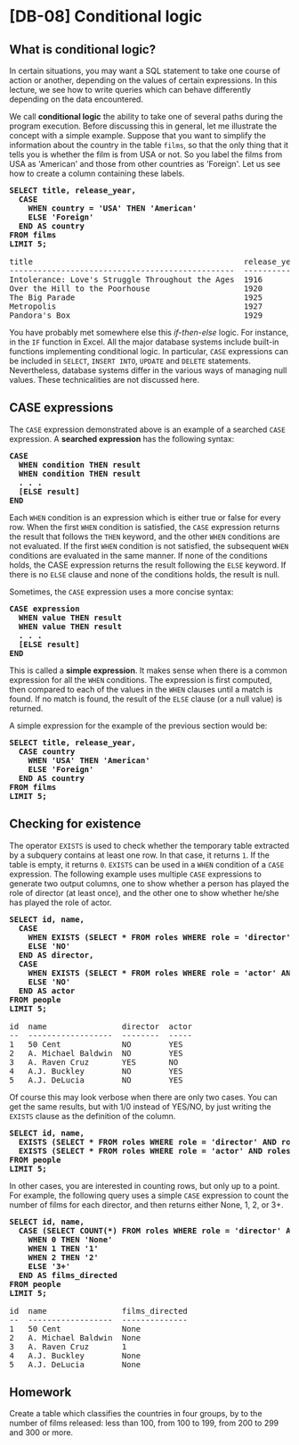 # [DB-08] Conditional logic

## What is conditional logic?

In certain situations, you may want a SQL statement to take one course of action or another, depending on the values of certain expressions. In this lecture, we see how to write queries which can behave differently depending on the data encountered.

We call **conditional logic** the ability to take one of several paths during the program execution. Before discussing this in general, let me illustrate the concept with a simple example. Suppose that you want to simplify the information about the country in the table `films`, so that the only thing that it tells you is whether the film is from USA or not. So you label the films from USA as 'American' and those from other countries as 'Foreign'. Let us see how to create a column containing these labels.

<pre>
<b>SELECT title, release_year,
  CASE
    WHEN country = 'USA' THEN 'American'
    ELSE 'Foreign'
  END AS country
FROM films
LIMIT 5;</b>

title                                             release_year  country 
------------------------------------------------  ------------  --------
Intolerance: Love's Struggle Throughout the Ages  1916          American
Over the Hill to the Poorhouse                    1920          American
The Big Parade                                    1925          American
Metropolis                                        1927          Foreign 
Pandora's Box                                     1929          Foreign 
</pre>

You have probably met somewhere else this *if-then-else* logic. For instance, in the `IF` function in Excel. All the major database systems include built-in functions implementing conditional logic. In particular, `CASE` expressions can be included in `SELECT`, `INSERT INTO`, `UPDATE` and `DELETE` statements. Nevertheless, database systems differ in the various ways of managing null values. These technicalities are not discussed here.

## CASE expressions

The `CASE` expression demonstrated above is an example of a searched `CASE` expression. A **searched expression** has the following syntax:

<pre>
<b>CASE
  WHEN condition THEN result
  WHEN condition THEN result
  . . .
  [ELSE result]
END</b>
</pre>

Each `WHEN` condition is an expression which is either true or false for every row. When the first `WHEN` condition is satisfied, the `CASE` expression returns the result that follows the `THEN` keyword, and the other `WHEN` conditions are not evaluated. If the first `WHEN` condition is not satisfied, the subsequent `WHEN` conditions are evaluated in the same manner. If none of the conditions holds, the CASE expression returns the result following the `ELSE` keyword. If there is no `ELSE` clause and none of the conditions holds, the result is null.

Sometimes, the `CASE` expression uses a more concise syntax:

<pre>
<b>CASE expression
  WHEN value THEN result
  WHEN value THEN result
  . . .
  [ELSE result]
END</b>
</pre>

This is called a **simple expression**. It makes sense when there is a common expression for all the `WHEN` conditions. The expression is first computed, then compared to each of the values in the `WHEN` clauses until a match is found. If no match is found, the result of the `ELSE` clause (or a null value) is returned.

A simple expression for the example of the previous section would be:

<pre>
<b>SELECT title, release_year,
  CASE country
    WHEN 'USA' THEN 'American'
    ELSE 'Foreign'
  END AS country
FROM films
LIMIT 5;</b>
</pre>

## Checking for existence

The operator `EXISTS` is used to check whether the temporary table extracted by a subquery contains at least one row. In that case, it returns `1`. If the table is empty, it returns `0`. `EXISTS` can be used in a `WHEN` condition of a `CASE` expression. The following example uses multiple `CASE` expressions to generate two output columns, one to show whether a person has played the role of director (at least once), and the other one to show whether he/she has played the role of actor.

<pre>
<b>SELECT id, name,
  CASE
    WHEN EXISTS (SELECT * FROM roles WHERE role = 'director' AND roles.person_id = people.id) THEN 'YES'
    ELSE 'NO'
  END AS director,
  CASE
    WHEN EXISTS (SELECT * FROM roles WHERE role = 'actor' AND roles.person_id = people.id) THEN 'YES'
    ELSE 'NO'
  END AS actor
FROM people
LIMIT 5;</b>

id  name                director  actor
--  ------------------  --------  -----
1   50 Cent             NO        YES  
2   A. Michael Baldwin  NO        YES  
3   A. Raven Cruz       YES       NO   
4   A.J. Buckley        NO        YES  
5   A.J. DeLucia        NO        YES  
</pre>

Of course this may look verbose when there are only two cases. You can get the same results, but with 1/0 instead of YES/NO, by just writing the `EXISTS` clause as the definition of the column.

<pre>
<b>SELECT id, name,
  EXISTS (SELECT * FROM roles WHERE role = 'director' AND roles.person_id = people.id) AS director,
  EXISTS (SELECT * FROM roles WHERE role = 'actor' AND roles.person_id = people.id) AS actor
FROM people
LIMIT 5;</b>
</pre>

In other cases, you are interested in counting rows, but only up to a point. For example, the following query uses a simple `CASE` expression to count the number of films for each director, and then returns either None, 1, 2, or 3+.

<pre>
<b>SELECT id, name,
  CASE (SELECT COUNT(*) FROM roles WHERE role = 'director' AND roles.person_id = people.id)
    WHEN 0 THEN 'None'
    WHEN 1 THEN '1'
    WHEN 2 THEN '2'
    ELSE '3+'
  END AS films_directed
FROM people
LIMIT 5;</b>

id  name                films_directed
--  ------------------  --------------
1   50 Cent             None          
2   A. Michael Baldwin  None          
3   A. Raven Cruz       1             
4   A.J. Buckley        None          
5   A.J. DeLucia        None          
</pre>

## Homework

Create a table which classifies the countries in four groups, by to the number of films released: less than 100, from 100 to 199, from 200 to 299 and 300 or more.
